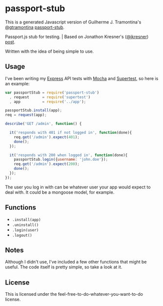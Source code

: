 # passport-stub

This is a generated Javascript version of Guilherme J. Tramontina's [@gtramontina](https://github.com/gtramontina) [passport-stub](https://github.com/gtramontina/passport-stub).

Passport.js stub for testing. | Based on Jonathon Kresner's ([@jkresner](https://github.com/jkresner)) [post](http://hackerpreneurialism.com/post/48344246498/node-js-testing-mocking-authenticated-passport-js).

Written with the idea of being simple to use.

## Usage
I've been writing my [Express](http://expressjs.com/) API tests with [Mocha](http://visionmedia.github.io/mocha/) and [Supertest](https://github.com/visionmedia/supertest), so here is an example:

```javascript
var passportStub = require('passport-stub')
  , request      = require('supertest')
  , app          = require('../app');

passportStub.install(app);
req = request(app);

describe('GET /admin', function() {

  it('responds with 401 if not logged in', function(done){
    req.get('/admin').expect(401);
    done();
  });

  it('responds with 200 when logged in', function(done){
    passportStub.login({username: 'john.doe'});
    req.get('/admin').expect(200);
    done();
  });
});
```
The user you log in with can be whatever user your app would expect to deal with. It could be a mongoose model, for example.

## Functions
 - `.install(app)`
 - `.uninstall()`
 - `.login(user)`
 - `.logout()`

## Notes
Although I didn't use, I've included a few other functions that might be useful. The code itself is pretty simple, so take a look at it.

## License
This is licensed under the feel-free-to-do-whatever-you-want-to-do license.
